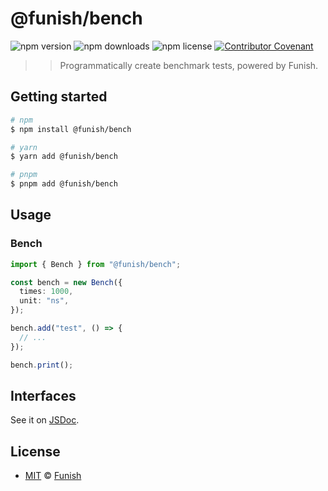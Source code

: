 # @funish/bench

![npm version](https://img.shields.io/npm/v/@funish/bench)
![npm downloads](https://img.shields.io/npm/dw/@funish/bench)
![npm license](https://img.shields.io/npm/l/@funish/bench)
[![Contributor Covenant](https://img.shields.io/badge/Contributor%20Covenant-2.1-4baaaa.svg)](https://www.contributor-covenant.org/version/2/1/code_of_conduct/)

> > Programmatically create benchmark tests, powered by Funish.

## Getting started

```bash
# npm
$ npm install @funish/bench

# yarn
$ yarn add @funish/bench

# pnpm
$ pnpm add @funish/bench
```

## Usage

### Bench

```ts
import { Bench } from "@funish/bench";

const bench = new Bench({
  times: 1000,
  unit: "ns",
});

bench.add("test", () => {
  // ...
});

bench.print();
```

## Interfaces

See it on [JSDoc](https://www.jsdocs.io/package/@funish/bench).

## License

- [MIT](LICENSE) &copy; [Funish](https://funish.net/)
